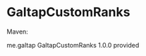 # GaltapCustomRanks

Maven:

<dependency>
  <groupId>me.galtap</groupId>
  <artifactId>GaltapCustomRanks</artifactId>
  <version>1.0.0</version>
  <scope>provided</scope>
</dependency>
